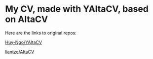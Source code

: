 # My CV, made with YAltaCV, based on AltaCV

Here are the links to original repos:

[Huy-Ngo/YAltaCV](https://github.com/Huy-Ngo/YAltaCV)

[liantze/AltaCV](https://github.com/liantze/AltaCV)
